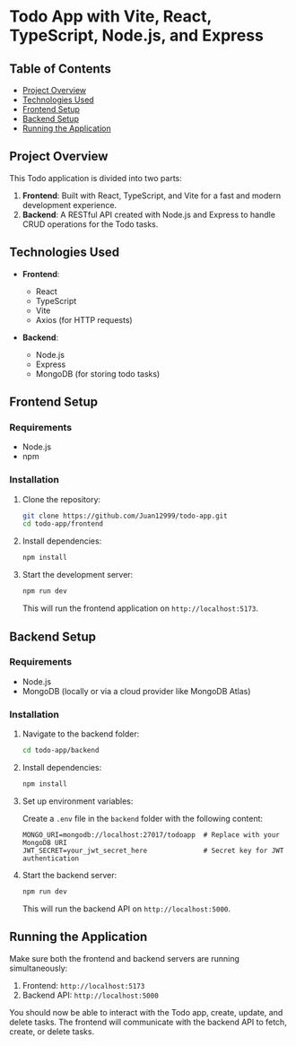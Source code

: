 # Todo App with Vite, React, TypeScript, Node.js, and Express

## Table of Contents

- [Project Overview](#project-overview)
- [Technologies Used](#technologies-used)
- [Frontend Setup](#frontend-setup)
- [Backend Setup](#backend-setup)
- [Running the Application](#running-the-application)

## Project Overview

This Todo application is divided into two parts:

1. **Frontend**: Built with React, TypeScript, and Vite for a fast and modern development experience.
2. **Backend**: A RESTful API created with Node.js and Express to handle CRUD operations for the Todo tasks.

## Technologies Used

- **Frontend**:
  - React
  - TypeScript
  - Vite
  - Axios (for HTTP requests)

- **Backend**:
  - Node.js
  - Express
  - MongoDB (for storing todo tasks)

## Frontend Setup

### Requirements

- Node.js 
- npm

### Installation

1. Clone the repository:
   ```bash
   git clone https://github.com/Juan12999/todo-app.git
   cd todo-app/frontend
   ```

2. Install dependencies:
   ```bash
   npm install
   ```

3. Start the development server:
   ```bash
   npm run dev
   ```

   This will run the frontend application on `http://localhost:5173`.

## Backend Setup

### Requirements

- Node.js
- MongoDB (locally or via a cloud provider like MongoDB Atlas)

### Installation

1. Navigate to the backend folder:
   ```bash
   cd todo-app/backend
   ```

2. Install dependencies:
   ```bash
   npm install
   ```

3. Set up environment variables:

   Create a `.env` file in the `backend` folder with the following content:
   ```
   MONGO_URI=mongodb://localhost:27017/todoapp  # Replace with your MongoDB URI
   JWT_SECRET=your_jwt_secret_here              # Secret key for JWT authentication
   ```

4. Start the backend server:
   ```bash
   npm run dev
   ```

   This will run the backend API on `http://localhost:5000`.

## Running the Application

Make sure both the frontend and backend servers are running simultaneously:

1. Frontend: `http://localhost:5173`
2. Backend API: `http://localhost:5000`

You should now be able to interact with the Todo app, create, update, and delete tasks. The frontend will communicate with the backend API to fetch, create, or delete tasks.
